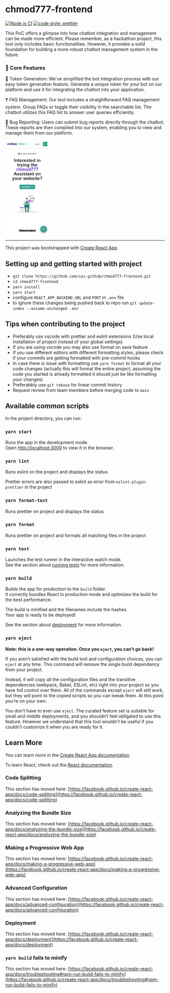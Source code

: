 # chmod777-frontend

[![Node.js CI](https://github.com/sai-github/chmod777-frontend/actions/workflows/node.js.yml/badge.svg)](https://github.com/sai-github/chmod777-frontend/actions/workflows/node.js.yml) [![code style: prettier](https://img.shields.io/badge/code_style-prettier-ff69b4.svg)](https://github.com/prettier/prettier)

This PoC offers a glimpse into how chatbot integration and management can be made more efficient. Please remember, as a hackathon project, this tool only includes basic functionalities. However, it provides a solid foundation for building a more robust chatbot management system in the future.

### 🌟 Core Features
🔑 Token Generation: We've simplified the bot integration process with our easy token generation feature. Generate a unique token for your bot on our platform and use it for integrating the chatbot into your application.

❓ FAQ Management: Our tool includes a straightforward FAQ management system. Group FAQs or toggle their visibility in the searchable list. The chatbot utilizes this FAQ list to answer user queries efficiently.

🐞 Bug Reporting: Users can submit bug reports directly through the chatbot. These reports are then compiled into our system, enabling you to view and manage them from our platform.

<a href="https://drive.google.com/file/d/12pqfvKBEg_GwtSyV2ofh5Cw3477uNCMe/view?usp=sharing">
    <img src="./docs/demo.jpg" height="300" alt="Demo video link"/>
</a>

---

This project was bootstrapped with [Create React App](https://github.com/facebook/create-react-app).

## Setting up and getting started with project

-   `git clone https://github.com/sai-github/chmod777-frontend.git`
-   `cd chmod777-frontend`
-   `yarn install`
-   `yarn start`
-   configure `REACT_APP_BACKEND_URL` and `PORT` in `.env` file
-   to ignore these changes being pushed back to repo run `git update-index --assume-unchanged .env`

## Tips when contributing to the project

-   Preferably use vscode with prettier and eslint extensions (Use local installation of project instead of your global settings)
-   If you are using vscode you may also use format on save feature
-   If you use different editors with different formatting styles, please check if your commits are getting formatted with pre-commit hooks
-   In case there is issue with formatting use `yarn format` to format all your code changes (actually this will format the entire project, assuming the code you started is already formatted it should just be like formatting your changes)
-   Preferabbly use `git rebase` for linear commit history
-   Request review from team members before merging code to `main`

## Available common scripts

In the project directory, you can run:

### `yarn start`

Runs the app in the development mode.\
Open [http://localhost:3000](http://localhost:3000) to view it in the browser.

### `yarn lint`

Runs eslint on the project and displays the status

Prettier errors are also passed to eslint as error from `eslint-plugin-prettier` in the project

### `yarn format-test`

Runs prettier on project and displays the status

### `yarn format`

Runs prettier on project and formats all matching files in the project

### `yarn test`

Launches the test runner in the interactive watch mode.\
See the section about [running tests](https://facebook.github.io/create-react-app/docs/running-tests) for more information.

### `yarn build`

Builds the app for production to the `build` folder.\
It correctly bundles React in production mode and optimizes the build for the best performance.

The build is minified and the filenames include the hashes.\
Your app is ready to be deployed!

See the section about [deployment](https://facebook.github.io/create-react-app/docs/deployment) for more information.

### `yarn eject`

**Note: this is a one-way operation. Once you `eject`, you can’t go back!**

If you aren’t satisfied with the build tool and configuration choices, you can `eject` at any time. This command will remove the single build dependency from your project.

Instead, it will copy all the configuration files and the transitive dependencies (webpack, Babel, ESLint, etc) right into your project so you have full control over them. All of the commands except `eject` will still work, but they will point to the copied scripts so you can tweak them. At this point you’re on your own.

You don’t have to ever use `eject`. The curated feature set is suitable for small and middle deployments, and you shouldn’t feel obligated to use this feature. However we understand that this tool wouldn’t be useful if you couldn’t customize it when you are ready for it.

## Learn More

You can learn more in the [Create React App documentation](https://facebook.github.io/create-react-app/docs/getting-started).

To learn React, check out the [React documentation](https://reactjs.org/).

### Code Splitting

This section has moved here: [https://facebook.github.io/create-react-app/docs/code-splitting](https://facebook.github.io/create-react-app/docs/code-splitting)

### Analyzing the Bundle Size

This section has moved here: [https://facebook.github.io/create-react-app/docs/analyzing-the-bundle-size](https://facebook.github.io/create-react-app/docs/analyzing-the-bundle-size)

### Making a Progressive Web App

This section has moved here: [https://facebook.github.io/create-react-app/docs/making-a-progressive-web-app](https://facebook.github.io/create-react-app/docs/making-a-progressive-web-app)

### Advanced Configuration

This section has moved here: [https://facebook.github.io/create-react-app/docs/advanced-configuration](https://facebook.github.io/create-react-app/docs/advanced-configuration)

### Deployment

This section has moved here: [https://facebook.github.io/create-react-app/docs/deployment](https://facebook.github.io/create-react-app/docs/deployment)

### `yarn build` fails to minify

This section has moved here: [https://facebook.github.io/create-react-app/docs/troubleshooting#npm-run-build-fails-to-minify](https://facebook.github.io/create-react-app/docs/troubleshooting#npm-run-build-fails-to-minify)
